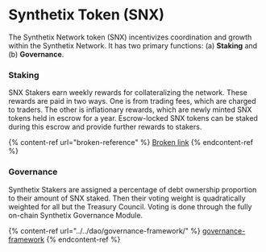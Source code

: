 # Synthetix Token (SNX)

The Synthetix Network token (SNX) incentivizes coordination and growth within the Synthetix Network. It has two primary functions: (a) **Staking** and (b) **Governance**.

### Staking

SNX Stakers earn weekly rewards for collateralizing the network. These rewards are paid in two ways. One is from trading fees, which are charged to traders. The other is inflationary rewards, which are newly minted SNX tokens held in escrow for a year. Escrow-locked SNX tokens can be staked during this escrow and provide further rewards to stakers.

{% content-ref url="broken-reference" %}
[Broken link](broken-reference)
{% endcontent-ref %}

### Governance

Synthetix Stakers are assigned a percentage of debt ownership proportion to their amount of SNX staked. Then their voting weight is quadratically weighted for all but the Treasury Council. Voting is done through the fully on-chain Synthetix Governance Module.

{% content-ref url="../../dao/governance-framework/" %}
[governance-framework](../../dao/governance-framework/)
{% endcontent-ref %}
